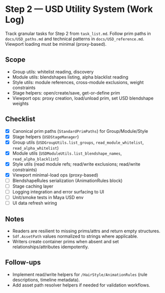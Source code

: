 # Step 2 — USD Utility System (Work Log)

Track granular tasks for Step 2 from `task_list.md`. Follow prim paths in `docs/USD_paths.md` and technical patterns in `docs/USD_reference.md`. Viewport loading must be minimal (proxy-based).

## Scope
- Group utils: whitelist reading, discovery
- Module utils: blendshapes listing, alpha blacklist reading
- Style utils: module references, cross-module exclusions, weight constraints
- Stage helpers: open/create/save, get-or-define prim
- Viewport ops: proxy creation, load/unload prim, set USD blendshape weights

## Checklist
- [x] Canonical prim paths (`StandardPrimPaths`) for Group/Module/Style
- [x] Stage helpers (`USDStageManager`)
- [x] Group utils (`USDGroupUtils.list_groups`, `read_module_whitelist`, `read_alpha_whitelist`)
- [x] Module utils (`USDModuleUtils.list_blendshape_names`, `read_alpha_blacklist`)
- [x] Style utils (read module refs; read/write exclusions; read/write constraints)
- [x] Viewport minimal-load ops (proxy-based)
- [ ] BlendshapeRules serialization (AnimationRules block)
- [ ] Stage caching layer
- [ ] Logging integration and error surfacing to UI
- [ ] Unit/smoke tests in Maya USD env
- [ ] UI data refresh wiring

## Notes
- Readers are resilient to missing prims/attrs and return empty structures.
- `Sdf.AssetPath` values normalized to strings where applicable.
- Writers create container prims when absent and set relationships/attributes idempotently.

## Follow-ups
- Implement read/write helpers for `/HairStyle/AnimationRules` (rule descriptions, timeline metadata).
- Add asset path resolver helpers if needed for validation workflows.
